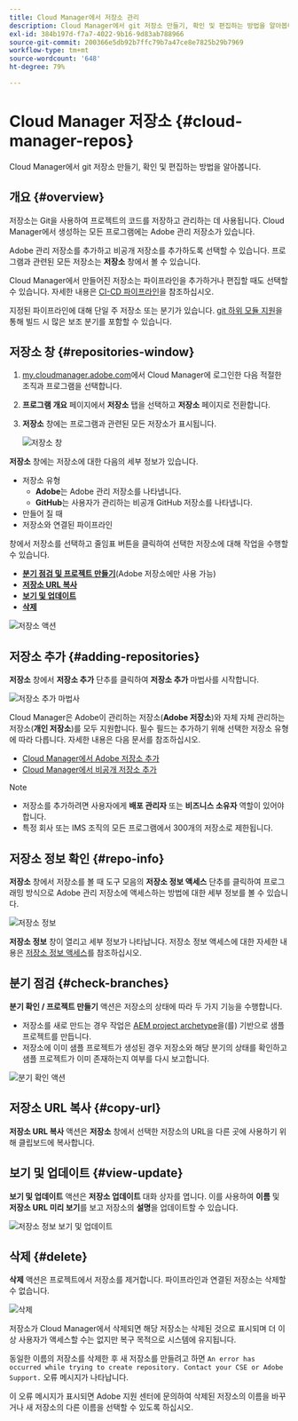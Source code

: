 ```yaml
---
title: Cloud Manager에서 저장소 관리
description: Cloud Manager에서 git 저장소 만들기, 확인 및 편집하는 방법을 알아봅니다.
exl-id: 384b197d-f7a7-4022-9b16-9d83ab788966
source-git-commit: 200366e5db92b7ffc79b7a47ce8e7825b29b7969
workflow-type: tm+mt
source-wordcount: '648'
ht-degree: 79%

---
```



# Cloud Manager 저장소 {#cloud-manager-repos}

Cloud Manager에서 git 저장소 만들기, 확인 및 편집하는 방법을 알아봅니다.

## 개요 {#overview}

저장소는 Git을 사용하여 프로젝트의 코드를 저장하고 관리하는 데 사용됩니다. Cloud Manager에서 생성하는 모든 프로그램에는 Adobe 관리 저장소가 있습니다.

Adobe 관리 저장소를 추가하고 비공개 저장소를 추가하도록 선택할 수 있습니다. 프로그램과 관련된 모든 저장소는 **저장소** 창에서 볼 수 있습니다.

Cloud Manager에서 만들어진 저장소는 파이프라인을 추가하거나 편집할 때도 선택할 수 있습니다. 자세한 내용은 [CI-CD 파이프라인](/help/overview/ci-cd-pipelines.md)을 참조하십시오.

지정된 파이프라인에 대해 단일 주 저장소 또는 분기가 있습니다. [git 하위 모듈 지원](git-submodules.md)을 통해 빌드 시 많은 보조 분기를 포함할 수 있습니다.

## 저장소 창 {#repositories-window}

1. [my.cloudmanager.adobe.com](https://my.cloudmanager.adobe.com/)에서 Cloud Manager에 로그인한 다음 적절한 조직과 프로그램을 선택합니다.

1. **프로그램 개요** 페이지에서 **저장소** 탭을 선택하고 **저장소** 페이지로 전환합니다.

1. **저장소** 창에는 프로그램과 관련된 모든 저장소가 표시됩니다.

   ![저장소 창](assets/repositories.png)

**저장소** 창에는 저장소에 대한 다음의 세부 정보가 있습니다.

* 저장소 유형
   * **Adobe**&#x200B;는 Adobe 관리 저장소를 나타냅니다.
   * **GitHub**&#x200B;는 사용자가 관리하는 비공개 GitHub 저장소를 나타냅니다.
* 만들어 질 때
* 저장소와 연결된 파이프라인

창에서 저장소를 선택하고 줄임표 버튼을 클릭하여 선택한 저장소에 대해 작업을 수행할 수 있습니다.

* **[분기 점검 및 프로젝트 만들기](#check-branches)**(Adobe 저장소에만 사용 가능)
* **[저장소 URL 복사](#copy-url)**
* **[보기 및 업데이트](#view-update)**
* **[삭제](#delete)**

![저장소 액션](assets/repository-actions.png)

## 저장소 추가 {#adding-repositories}

**저장소** 창에서 **저장소 추가** 단추를 클릭하여 **저장소 추가** 마법사를 시작합니다.

![저장소 추가 마법사](assets/add-repository-wizard.png)

Cloud Manager은 Adobe이 관리하는 저장소(**Adobe 저장소**)와 자체 자체 관리하는 저장소(**개인 저장소**)를 모두 지원합니다. 필수 필드는 추가하기 위해 선택한 저장소 유형에 따라 다릅니다. 자세한 내용은 다음 문서를 참조하십시오.

* [Cloud Manager에서 Adobe 저장소 추가](adobe-repositories.md)
* [Cloud Manager에서 비공개 저장소 추가](private-repositories.md)

>[!NOTE]
>
>* 저장소를 추가하려면 사용자에게 **배포 관리자** 또는 **비즈니스 소유자** 역할이 있어야 합니다.
>* 특정 회사 또는 IMS 조직의 모든 프로그램에서 300개의 저장소로 제한됩니다.

## 저장소 정보 확인 {#repo-info}

**저장소** 창에서 저장소를 볼 때 도구 모음의 **저장소 정보 액세스** 단추를 클릭하여 프로그래밍 방식으로 Adobe 관리 저장소에 액세스하는 방법에 대한 세부 정보를 볼 수 있습니다.

![저장소 정보](assets/access-repo-info.png)

**저장소 정보** 창이 열리고 세부 정보가 나타납니다. 저장소 정보 액세스에 대한 자세한 내용은 [저장소 정보 액세스](accessing-repositories.md)를 참조하십시오.

## 분기 점검 {#check-branches}

**분기 확인 / 프로젝트 만들기** 액션은 저장소의 상태에 따라 두 가지 기능을 수행합니다.

* 저장소를 새로 만드는 경우 작업은 [AEM project archetype](https://experienceleague.adobe.com/ko/docs/experience-manager-core-components/using/developing/archetype/overview)을(를) 기반으로 샘플 프로젝트를 만듭니다.
* 저장소에 이미 샘플 프로젝트가 생성된 경우 저장소와 해당 분기의 상태를 확인하고 샘플 프로젝트가 이미 존재하는지 여부를 다시 보고합니다.

![분기 확인 액션](assets/check-branches.png)

## 저장소 URL 복사 {#copy-url}

**저장소 URL 복사** 액션은 **저장소** 창에서 선택한 저장소의 URL을 다른 곳에 사용하기 위해 클립보드에 복사합니다.

## 보기 및 업데이트 {#view-update}

**보기 및 업데이트** 액션은 **저장소 업데이트** 대화 상자를 엽니다. 이를 사용하여 **이름** 및 **저장소 URL 미리 보기**&#x200B;를 보고 저장소의 **설명**&#x200B;을 업데이트할 수 있습니다.

![저장소 정보 보기 및 업데이트](assets/update-repository.png)

## 삭제 {#delete}

**삭제** 액션은 프로젝트에서 저장소를 제거합니다. 파이프라인과 연결된 저장소는 삭제할 수 없습니다.

![삭제](assets/delete.png)

저장소가 Cloud Manager에서 삭제되면 해당 저장소는 삭제된 것으로 표시되며 더 이상 사용자가 액세스할 수는 없지만 복구 목적으로 시스템에 유지됩니다.

동일한 이름의 저장소를 삭제한 후 새 저장소를 만들려고 하면 `An error has occurred while trying to create repository. Contact your CSE or Adobe Support.` 오류 메시지가 나타납니다.

이 오류 메시지가 표시되면 Adobe 지원 센터에 문의하여 삭제된 저장소의 이름을 바꾸거나 새 저장소의 다른 이름을 선택할 수 있도록 하십시오.
